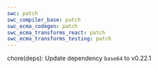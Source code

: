 ```yaml
---
swc: patch
swc_compiler_base: patch
swc_ecma_codegen: patch
swc_ecma_transforms_react: patch
swc_ecma_transforms_testing: patch
---
```


chore(deps): Update dependency `base64` to v0.22.1
